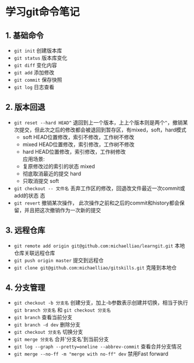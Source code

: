 # 学习git命令笔记
## 1. 基础命令
+ `git init` 创建版本库
+ `git status` 版本库变化
+ `git diff` 变化内容
+ `git add` 添加修改
+ `git commit` 保存快照
+ `git log` 日志查看
## 2. 版本回退
+ `git reset --hard HEAD^`
  退回到上一个版本，上上个版本则是两个`^`，撤销某次提交，但此次之后的修改都会被退回到暂存区，有mixed，soft，hard模式
  + soft HEAD位置修改，索引不修改，工作树不修改 
  + mixed HEAD位置修改，索引修改，工作树不修改 
  + hard HEAD位置修改，索引修改，工作树修改   
    应用场景:
  + 复原修改过的索引的状态 mixed
  + 彻底取消最近的提交 hard
  + 只取消提交 soft
+ `git checkout -- 文件名` 丢弃工作区的修改，回退改文件最近一次commit或add的状态
态
 + `git revert` 撤销某次操作，
   此次操作之前和之后的commit和history都会保留，并且把这次撤销作为一次新的提交
## 3. 远程仓库
+ `git remote add origin git@github.com:michaelliao/learngit.git`
  本地仓库关联远程仓库
+ `git push origin master` 提交到远程仓
+ `git clone git@github.com:michaelliao/gitskills.git` 克隆到本地仓   
## 4. 分支管理
+ `git checkout -b 分支名` 创建分支，加上-b参数表示创建并切换，相当于执行`git
  branch 分支名` 和 `git checkout 分支名`
+ `git branch` 查看当前分支
+ `git branch -d dev` 删除分支
+ `git checkout 分支名` 切换分支
+ `git merge 分支名` 合并'分支名'到当前分支
+ `git log --graph --pretty=oneline --abbrev-commit` 查看合并分支情况
+ `git merge --no-ff -m "merge with no-ff" dev` 禁用Fast forward 